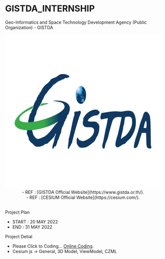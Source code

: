 # GISTDA_INTERNSHIP
Geo-Informatics and Space Technology Development Agency (Public Organization) - GISTDA 
<div align= "center">
  <img  src="https://raw.githubusercontent.com/Apizz789/GISTDA_INTERNSHIP/main/GISTDA_LOGO.png" width="900" height="500" />
</div>
<div align= "center">
- REF : [GISTDA Official Website](https://www.gistda.or.th/).</br>
- REF : [CESIUM Official Website](https://cesium.com/).
</div></br>

Project Plan
- START : 20 MAY 2022
- END : 31 MAY 2022

Project Detial
- Please Click to Coding... [Online Coding](https://sandcastle.cesium.com/).
- Cesium js -> General, 3D Model, ViewModel, CZML

